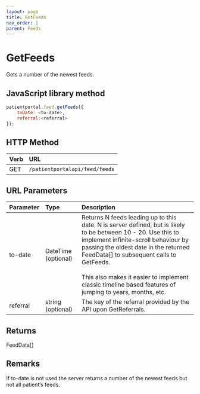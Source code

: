 ```yaml
---
layout: page
title: GetFeeds
nav_order: 1
parent: Feeds
---
```


# GetFeeds

Gets a number of the newest feeds.

## JavaScript library method

```javascript
patientportal.feed.getFeeds({
    toDate: <to-date>,
    referral:<referral>
});
```

## HTTP Method

| Verb | URL                                               |
|:-----|:--------------------------------------------------|
| GET | `/patientportalapi/feed/feeds` |

## URL Parameters

| Parameter | Type   | Description                                                 |
|:----------|:-------|:------------------------------------------------------------|
| to-date | DateTime (optional) | Returns N feeds leading up to this date. N is server defined, but is likely to be between 10 - 20. Use this to implement infinite-scroll behaviour by passing the oldest date in the returned FeedData\[\] to subsequent calls to GetFeeds.<br><br>This also makes it easier to implement classic timeline based features of jumping to years, months, etc. |
| referral | string (optional) | The key of the referral provided by the API upon GetReferrals. |

## Returns

FeedData\[\]

## Remarks

If to-date is not used the server returns a number of the newest feeds but not all patient’s feeds.
